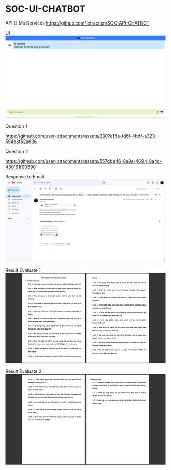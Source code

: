 # SOC-UI-CHATBOT

API LLMs Services
https://github.com/letractien/SOC-API-CHATBOT

UI
![Alt text](./images/UI.png "UI")

Question 1

https://github.com/user-attachments/assets/2307e16a-fd6f-4bdf-a323-554b3f52a636

Question 2

https://github.com/user-attachments/assets/557dbe46-8e8a-4694-8a4c-430161f00590

Response to Email
![Alt text](./images/E1.png "Response to Email")

Result Evaluate 1
![Alt text](./images/E2.png "Result Evaluate 1")

Result Evaluate 2
![Alt text](./images/E3.png "Result Evaluate 2")